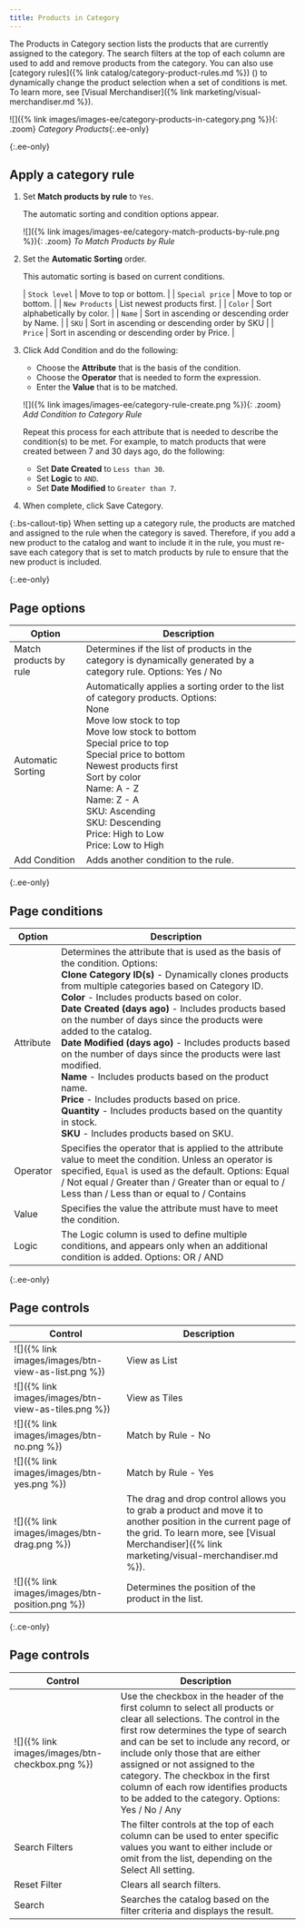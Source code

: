 ```yaml
---
title: Products in Category
---
```


The Products in Category section lists the products that are currently assigned to the category. The search filters at the top of each column are used to add and remove products from the category. You can also use [category rules]({% link catalog/category-product-rules.md %}) (<span class="ee-only"></span>) to dynamically change the product selection when a set of conditions is met. To learn more, see [Visual Merchandiser]({% link marketing/visual-merchandiser.md %}).

![]({% link images/images-ee/category-products-in-category.png %}){: .zoom}
_Category Products_{:.ee-only}

{:.ee-only}
## Apply a category rule

1. Set **Match products by rule** to `Yes`.

   The automatic sorting and condition options appear.

   ![]({% link images/images-ee/category-match-products-by-rule.png %}){: .zoom}
   _To Match Products by Rule_

1. Set the **Automatic Sorting** order.

   This automatic sorting is based on current conditions.

   | `Stock level` | Move to top or bottom. |
   | `Special price` | Move to top or bottom. |
   | `New Products` | List newest products first. |
   | `Color` | Sort alphabetically by color. |
   | `Name` | Sort in ascending or descending order by Name. |
   | `SKU` | Sort in ascending or descending order by SKU |
   | `Price` | Sort in ascending or descending order by Price. |

1. Click <span class="btn">Add Condition</span> and do the following:

      - Choose the **Attribute** that is the basis of the condition.
      - Choose the **Operator** that is needed to form the expression.
      - Enter the **Value** that is to be matched.

      ![]({% link images/images-ee/category-rule-create.png %}){: .zoom}
      _Add Condition to Category Rule_

    Repeat this process for each attribute that is needed to describe the condition(s) to be met. For example, to match products that were created between 7 and 30 days ago, do the following:

      - Set **Date Created** to `Less than 30`.
      - Set **Logic** to `AND`.
      - Set **Date Modified** to `Greater than 7`.

1. When complete, click <span class="btn">Save Category</span>.

{:.bs-callout-tip}
When setting up a category rule, the products are matched and assigned to the rule when the category is saved. Therefore, if you add a new product to the catalog and want to include it in the rule, you must re-save each category that is set to match products by rule to ensure that the new product is included.

{:.ee-only}
## Page options

|Option|Description|
|--- |--- |
|Match products by rule|Determines if the list of products in the category is dynamically generated by a category rule. Options: Yes / No|
|Automatic Sorting|Automatically applies a sorting order to the list of category products. Options: <br/>None<br/>Move low stock to top<br/>Move low stock to bottom<br/>Special price to top<br/>Special price to bottom<br/>Newest products first<br/>Sort by color<br/>Name: A - Z<br/>Name: Z - A<br/>SKU: Ascending<br/>SKU: Descending<br/>Price: High to Low<br/>Price: Low to High|
|Add Condition|Adds another condition to the rule.|

{:.ee-only}
## Page conditions

|Option|Description|
|--- |--- |
|Attribute|Determines the attribute that is used as the basis of the condition. Options: <br/>**Clone Category ID(s)** - Dynamically clones products from multiple categories based on Category ID. <br/>**Color** - Includes products based on color. <br/>**Date Created (days ago)** - Includes products based on the number of days since the products were added to the catalog. <br/>**Date Modified (days ago)** - Includes products based on the number of days since the products were last modified. <br/>**Name** - Includes products based on the product name. <br/>**Price** - Includes products based on price. <br/>**Quantity** - Includes products based on the quantity in stock. <br/>**SKU** - Includes products based on SKU.|
|Operator|Specifies the operator that is applied to the attribute value to meet the condition. Unless an operator is specified, `Equal` is used as the default. Options: Equal / Not equal / Greater than / Greater than or equal to / Less than / Less than or equal to / Contains|
|Value|Specifies the value  the attribute must have to meet the condition.|
|Logic|The Logic column is used to define multiple conditions, and appears only when an additional condition is added. Options: OR / AND|

{:.ee-only}
## Page controls

| Control  | Description  |
|----------|--------------|
| ![]({% link images/images/btn-view-as-list.png %}) | View as List |
| ![]({% link images/images/btn-view-as-tiles.png %}) | View as Tiles |
| ![]({% link images/images/btn-no.png %}) | Match by Rule - No|
|![]({% link images/images/btn-yes.png %}) | Match by Rule - Yes|
| ![]({% link images/images/btn-drag.png %}) | The drag and drop control allows you to grab a product and move it to another position in the current page of the grid. To learn more, see [Visual Merchandiser]({% link marketing/visual-merchandiser.md %}). |
| ![]({% link images/images/btn-position.png %}) | Determines the position of the product in the list. |

{:.ce-only}
## Page controls

| Control  | Description  |
|----------|--------------|
| ![]({% link images/images/btn-checkbox.png %}) | Use the checkbox in the header of the first column to select all products or clear all selections. The control in the first row determines the type of search and can be set to include any record, or include only those that are either assigned or not assigned to the category. The checkbox in the first column of each row identifies products to be added to the category. Options: Yes / No / Any |
| Search Filters | The filter controls at the top of each column can be used to enter specific values you want to either include or omit from the list, depending on the Select All setting. |
| Reset Filter | Clears all search filters. |
| Search | Searches the catalog based on the filter criteria and displays the result. |
